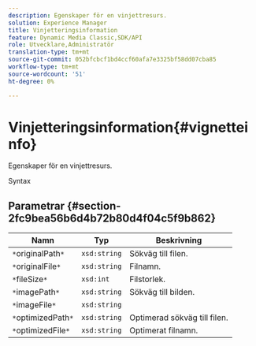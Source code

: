 ```yaml
---
description: Egenskaper för en vinjettresurs.
solution: Experience Manager
title: Vinjetteringsinformation
feature: Dynamic Media Classic,SDK/API
role: Utvecklare,Administratör
translation-type: tm+mt
source-git-commit: 052bfcbcf1bd4ccf60afa7e3325bf58dd07cba85
workflow-type: tm+mt
source-wordcount: '51'
ht-degree: 0%

---
```



# Vinjetteringsinformation{#vignetteinfo}

Egenskaper för en vinjettresurs.

Syntax

## Parametrar {#section-2fc9bea56b6d4b72b80d4f04c5f9b862}

| Namn | Typ | Beskrivning |
|---|---|---|
| `*`originalPath`*` | `xsd:string` | Sökväg till filen. |
| `*`originalFile`*` | `xsd:string` | Filnamn. |
| `*`fileSize`*` | `xsd:int` | Filstorlek. |
| `*`imagePath`*` | `xsd:string` | Sökväg till bilden. |
| `*`imageFile`*` | `xsd:string` |  |
| `*`optimizedPath`*` | `xsd:string` | Optimerad sökväg till filen. |
| `*`optimizedFile`*` | `xsd:string` | Optimerat filnamn. |

